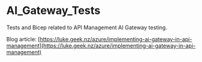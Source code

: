 # AI_Gateway_Tests

Tests and Bicep related to API Management AI Gateway testing.

Blog article: [https://luke.geek.nz/azure/implementing-ai-gateway-in-api-management](https://luke.geek.nz/azure/implementing-ai-gateway-in-api-management)
